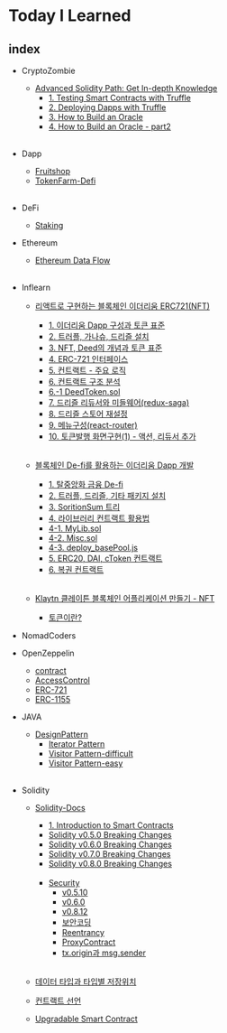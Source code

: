 # Today I Learned

## index   
- CryptoZombie
    - [Advanced Solidity Path: Get In-depth Knowledge](https://github.com/lhn1455/TIL/tree/main/CryptoZombie/Advanced%20Solidity%20Path:%20Get%20In-depth%20Knowledge)
        - [1. Testing Smart Contracts with Truffle](https://github.com/lhn1455/TIL/blob/main/CryptoZombie/Advanced%20Solidity%20Path:%20Get%20In-depth%20Knowledge/1.%20Testing%20Smart%20Contracts%20with%20Truffle.md)   
        - [2. Deploying Dapps with Truffle](https://github.com/lhn1455/TIL/blob/main/CryptoZombie/Advanced%20Solidity%20Path:%20Get%20In-depth%20Knowledge/2.%20Deploying%20Dapps%20with%20Truffle.md)
        - [3. How to Build an Oracle](https://github.com/lhn1455/TIL/blob/main/CryptoZombie/Advanced%20Solidity%20Path:%20Get%20In-depth%20Knowledge/3.%20How%20to%20Build%20an%20Oracle.md)
        - [4. How to Build an Oracle - part2](https://github.com/lhn1455/TIL/blob/main/CryptoZombie/Advanced%20Solidity%20Path:%20Get%20In-depth%20Knowledge/4.%20How%20to%20Build%20an%20Oracle%20-%20part2.md)
        <br>

- Dapp
    - [Fruitshop](https://github.com/lhn1455/TIL/blob/main/Dapp/Fruitshop/Fruitshop-dapp.md)
    - [TokenFarm-Defi](https://github.com/lhn1455/TIL/tree/main/Dapp/TokenFarm-Defi)
    <br>

- DeFi
    - [Staking](https://github.com/lhn1455/TIL/blob/main/DeFi/Staking.md)

- Ethereum
    - [Ethereum Data Flow](https://github.com/lhn1455/TIL/blob/main/Ethereum/Ethereum%20Data%20Flow.md)
    <br>

- Inflearn
    - [리액트로 구현하는 블록체인 이더리움 ERC721(NFT)](https://github.com/lhn1455/TIL/tree/main/Inflearn/%EB%A6%AC%EC%95%A1%ED%8A%B8%EB%A1%9C%20%EA%B5%AC%ED%98%84%ED%95%98%EB%8A%94%20%EB%B8%94%EB%A1%9D%EC%B2%B4%EC%9D%B8%20%EC%9D%B4%EB%8D%94%EB%A6%AC%EC%9B%80%20ERC721(NFT))
        - [1. 이더리움 Dapp 구성과 토큰 표준](https://github.com/lhn1455/TIL/blob/main/Inflearn/%EB%A6%AC%EC%95%A1%ED%8A%B8%EB%A1%9C%20%EA%B5%AC%ED%98%84%ED%95%98%EB%8A%94%20%EB%B8%94%EB%A1%9D%EC%B2%B4%EC%9D%B8%20%EC%9D%B4%EB%8D%94%EB%A6%AC%EC%9B%80%20ERC721(NFT)/1.%20%EC%9D%B4%EB%8D%94%EB%A6%AC%EC%9B%80%20Dapp%20%EA%B5%AC%EC%84%B1%EA%B3%BC%20%ED%86%A0%ED%81%B0%20%ED%91%9C%EC%A4%80.md)
        - [2. 트러플, 가나슈, 드리즐 설치](https://github.com/lhn1455/TIL/blob/main/Inflearn/%EB%A6%AC%EC%95%A1%ED%8A%B8%EB%A1%9C%20%EA%B5%AC%ED%98%84%ED%95%98%EB%8A%94%20%EB%B8%94%EB%A1%9D%EC%B2%B4%EC%9D%B8%20%EC%9D%B4%EB%8D%94%EB%A6%AC%EC%9B%80%20ERC721(NFT)/2.%20%ED%8A%B8%EB%9F%AC%ED%94%8C%2C%20%EA%B0%80%EB%82%98%EC%8A%88%2C%20%EB%93%9C%EB%A6%AC%EC%A6%90%20%EC%84%A4%EC%B9%98.md)
        - [3. NFT, Deed의 개념과 토큰 표준](https://github.com/lhn1455/TIL/blob/main/Inflearn/%EB%A6%AC%EC%95%A1%ED%8A%B8%EB%A1%9C%20%EA%B5%AC%ED%98%84%ED%95%98%EB%8A%94%20%EB%B8%94%EB%A1%9D%EC%B2%B4%EC%9D%B8%20%EC%9D%B4%EB%8D%94%EB%A6%AC%EC%9B%80%20ERC721(NFT)/3.%20NFT%2C%20Deed%EC%9D%98%20%EA%B0%9C%EB%85%90%EA%B3%BC%20%ED%86%A0%ED%81%B0%20%ED%91%9C%EC%A4%80.md)
        - [4. ERC-721 인터페이스](https://github.com/lhn1455/TIL/blob/main/Inflearn/%EB%A6%AC%EC%95%A1%ED%8A%B8%EB%A1%9C%20%EA%B5%AC%ED%98%84%ED%95%98%EB%8A%94%20%EB%B8%94%EB%A1%9D%EC%B2%B4%EC%9D%B8%20%EC%9D%B4%EB%8D%94%EB%A6%AC%EC%9B%80%20ERC721(NFT)/4.%20ERC-721%20%EC%9D%B8%ED%84%B0%ED%8E%98%EC%9D%B4%EC%8A%A4.md)
        - [5. 컨트랙트 - 주요 로직](https://github.com/lhn1455/TIL/blob/main/Inflearn/%EB%A6%AC%EC%95%A1%ED%8A%B8%EB%A1%9C%20%EA%B5%AC%ED%98%84%ED%95%98%EB%8A%94%20%EB%B8%94%EB%A1%9D%EC%B2%B4%EC%9D%B8%20%EC%9D%B4%EB%8D%94%EB%A6%AC%EC%9B%80%20ERC721(NFT)/5.%20%EC%BB%A8%ED%8A%B8%EB%9E%99%ED%8A%B8%20-%20%EC%A3%BC%EC%9A%94%20%EB%A1%9C%EC%A7%81.md)
        - [6. 컨트랙트 구조 분석](https://github.com/lhn1455/TIL/blob/main/Inflearn/%EB%A6%AC%EC%95%A1%ED%8A%B8%EB%A1%9C%20%EA%B5%AC%ED%98%84%ED%95%98%EB%8A%94%20%EB%B8%94%EB%A1%9D%EC%B2%B4%EC%9D%B8%20%EC%9D%B4%EB%8D%94%EB%A6%AC%EC%9B%80%20ERC721(NFT)/6.%20%EC%BB%A8%ED%8A%B8%EB%9E%99%ED%8A%B8%20%EA%B5%AC%EC%A1%B0%20%EB%B6%84%EC%84%9D.md)
        - [6.-1 DeedToken.sol](https://github.com/lhn1455/TIL/blob/main/Inflearn/%EB%A6%AC%EC%95%A1%ED%8A%B8%EB%A1%9C%20%EA%B5%AC%ED%98%84%ED%95%98%EB%8A%94%20%EB%B8%94%EB%A1%9D%EC%B2%B4%EC%9D%B8%20%EC%9D%B4%EB%8D%94%EB%A6%AC%EC%9B%80%20ERC721(NFT)/6.-1%20DeedToken.sol)
        - [7. 드리즐 리듀서와 미들웨어(redux-saga)](https://github.com/lhn1455/TIL/blob/main/Inflearn/%EB%A6%AC%EC%95%A1%ED%8A%B8%EB%A1%9C%20%EA%B5%AC%ED%98%84%ED%95%98%EB%8A%94%20%EB%B8%94%EB%A1%9D%EC%B2%B4%EC%9D%B8%20%EC%9D%B4%EB%8D%94%EB%A6%AC%EC%9B%80%20ERC721(NFT)/%EB%93%9C%EB%A6%AC%EC%A6%90%20%EB%A6%AC%EB%93%80%EC%84%9C%EC%99%80%20%EB%AF%B8%EB%93%A4%EC%9B%A8%EC%96%B4(redux-saga).md)
        - [8. 드리즐 스토어 재설정](https://github.com/lhn1455/TIL/blob/main/Inflearn/%EB%A6%AC%EC%95%A1%ED%8A%B8%EB%A1%9C%20%EA%B5%AC%ED%98%84%ED%95%98%EB%8A%94%20%EB%B8%94%EB%A1%9D%EC%B2%B4%EC%9D%B8%20%EC%9D%B4%EB%8D%94%EB%A6%AC%EC%9B%80%20ERC721(NFT)/%EB%93%9C%EB%A6%AC%EC%A6%90%20%EC%8A%A4%ED%86%A0%EC%96%B4%20%EC%9E%AC%EC%84%A4%EC%A0%95.md)
        - [9. 메뉴구성(react-router)](https://github.com/lhn1455/TIL/blob/main/Inflearn/%EB%A6%AC%EC%95%A1%ED%8A%B8%EB%A1%9C%20%EA%B5%AC%ED%98%84%ED%95%98%EB%8A%94%20%EB%B8%94%EB%A1%9D%EC%B2%B4%EC%9D%B8%20%EC%9D%B4%EB%8D%94%EB%A6%AC%EC%9B%80%20ERC721(NFT)/%EB%A9%94%EB%89%B4%EA%B5%AC%EC%84%B1(react-router).md)
        - [10. 토큰발행 화면구현(1) - 액션, 리듀서 추가](https://github.com/lhn1455/TIL/blob/main/Inflearn/%EB%A6%AC%EC%95%A1%ED%8A%B8%EB%A1%9C%20%EA%B5%AC%ED%98%84%ED%95%98%EB%8A%94%20%EB%B8%94%EB%A1%9D%EC%B2%B4%EC%9D%B8%20%EC%9D%B4%EB%8D%94%EB%A6%AC%EC%9B%80%20ERC721(NFT)/%ED%86%A0%ED%81%B0%EB%B0%9C%ED%96%89%20%ED%99%94%EB%A9%B4%EA%B5%AC%ED%98%84(1)%20-%20%EC%95%A1%EC%85%98%2C%20%EB%A6%AC%EB%93%80%EC%84%9C%20%EC%B6%94%EA%B0%80.md)   
        <br>

    - [블록체인 De-fi를 활용하는 이더리움 Dapp 개발](https://github.com/lhn1455/TIL/tree/main/Inflearn/%EB%B8%94%EB%A1%9D%EC%B2%B4%EC%9D%B8%20De-fi%EB%A5%BC%20%ED%99%9C%EC%9A%A9%ED%95%98%EB%8A%94%20%EC%9D%B4%EB%8D%94%EB%A6%AC%EC%9B%80%20Dapp%20%EA%B0%9C%EB%B0%9C)
        - [1. 탈중앙화 금융 De-fi](https://github.com/lhn1455/TIL/blob/main/Inflearn/%EB%B8%94%EB%A1%9D%EC%B2%B4%EC%9D%B8%20De-fi%EB%A5%BC%20%ED%99%9C%EC%9A%A9%ED%95%98%EB%8A%94%20%EC%9D%B4%EB%8D%94%EB%A6%AC%EC%9B%80%20Dapp%20%EA%B0%9C%EB%B0%9C/1.%20%ED%83%88%EC%A4%91%EC%95%99%ED%99%94%20%EA%B8%88%EC%9C%B5%20De-fi.md)
        - [2. 트러플, 드리즐, 기타 패키지 설치](https://github.com/lhn1455/TIL/blob/main/Inflearn/%EB%B8%94%EB%A1%9D%EC%B2%B4%EC%9D%B8%20De-fi%EB%A5%BC%20%ED%99%9C%EC%9A%A9%ED%95%98%EB%8A%94%20%EC%9D%B4%EB%8D%94%EB%A6%AC%EC%9B%80%20Dapp%20%EA%B0%9C%EB%B0%9C/2.%20%ED%8A%B8%EB%9F%AC%ED%94%8C%2C%20%EB%93%9C%EB%A6%AC%EC%A6%90%2C%20%EA%B8%B0%ED%83%80%20%ED%8C%A8%ED%82%A4%EC%A7%80%20%EC%84%A4%EC%B9%98.md)
        - [3. SoritionSum 트리](https://github.com/lhn1455/TIL/blob/main/Inflearn/%EB%B8%94%EB%A1%9D%EC%B2%B4%EC%9D%B8%20De-fi%EB%A5%BC%20%ED%99%9C%EC%9A%A9%ED%95%98%EB%8A%94%20%EC%9D%B4%EB%8D%94%EB%A6%AC%EC%9B%80%20Dapp%20%EA%B0%9C%EB%B0%9C/3.%20SoritionSum%20%ED%8A%B8%EB%A6%AC.md)
        - [4. 라이브러리 컨트랙트 활용법](https://github.com/lhn1455/TIL/blob/main/Inflearn/%EB%B8%94%EB%A1%9D%EC%B2%B4%EC%9D%B8%20De-fi%EB%A5%BC%20%ED%99%9C%EC%9A%A9%ED%95%98%EB%8A%94%20%EC%9D%B4%EB%8D%94%EB%A6%AC%EC%9B%80%20Dapp%20%EA%B0%9C%EB%B0%9C/4.%20%EB%9D%BC%EC%9D%B4%EB%B8%8C%EB%9F%AC%EB%A6%AC%20%EC%BB%A8%ED%8A%B8%EB%9E%99%ED%8A%B8%20%ED%99%9C%EC%9A%A9%EB%B2%95.md)
        - [4-1. MyLib.sol](https://github.com/lhn1455/TIL/blob/main/Inflearn/%EB%B8%94%EB%A1%9D%EC%B2%B4%EC%9D%B8%20De-fi%EB%A5%BC%20%ED%99%9C%EC%9A%A9%ED%95%98%EB%8A%94%20%EC%9D%B4%EB%8D%94%EB%A6%AC%EC%9B%80%20Dapp%20%EA%B0%9C%EB%B0%9C/4.-1%20MyLib.sol)
        - [4-2. Misc.sol](https://github.com/lhn1455/TIL/blob/main/Inflearn/%EB%B8%94%EB%A1%9D%EC%B2%B4%EC%9D%B8%20De-fi%EB%A5%BC%20%ED%99%9C%EC%9A%A9%ED%95%98%EB%8A%94%20%EC%9D%B4%EB%8D%94%EB%A6%AC%EC%9B%80%20Dapp%20%EA%B0%9C%EB%B0%9C/4.-2%20Misc.sol)
        - [4-3. deploy_basePool.js](https://github.com/lhn1455/TIL/blob/main/Inflearn/%EB%B8%94%EB%A1%9D%EC%B2%B4%EC%9D%B8%20De-fi%EB%A5%BC%20%ED%99%9C%EC%9A%A9%ED%95%98%EB%8A%94%20%EC%9D%B4%EB%8D%94%EB%A6%AC%EC%9B%80%20Dapp%20%EA%B0%9C%EB%B0%9C/4.-3%20deploy_basePool.js)
        - [5. ERC20, DAI, cToken 컨트랙트](https://github.com/lhn1455/TIL/blob/main/Inflearn/%EB%B8%94%EB%A1%9D%EC%B2%B4%EC%9D%B8%20De-fi%EB%A5%BC%20%ED%99%9C%EC%9A%A9%ED%95%98%EB%8A%94%20%EC%9D%B4%EB%8D%94%EB%A6%AC%EC%9B%80%20Dapp%20%EA%B0%9C%EB%B0%9C/5.%20ERC20%2C%20DAI%2C%20cToken%20%EC%BB%A8%ED%8A%B8%EB%9E%99%ED%8A%B8.md)
        - [6. 복권 컨트랙트](https://github.com/lhn1455/TIL/blob/main/Inflearn/%EB%B8%94%EB%A1%9D%EC%B2%B4%EC%9D%B8%20De-fi%EB%A5%BC%20%ED%99%9C%EC%9A%A9%ED%95%98%EB%8A%94%20%EC%9D%B4%EB%8D%94%EB%A6%AC%EC%9B%80%20Dapp%20%EA%B0%9C%EB%B0%9C/6.%20%EB%B3%B5%EA%B6%8C%20%EC%BB%A8%ED%8A%B8%EB%9E%99%ED%8A%B8.md)
        <br>
    - [Klaytn 클레이튼 블록체인 어플리케이션 만들기 - NFT](https://github.com/lhn1455/TIL/tree/main/Inflearn/Klaytn%20%ED%81%B4%EB%A0%88%EC%9D%B4%ED%8A%BC%20%EB%B8%94%EB%A1%9D%EC%B2%B4%EC%9D%B8%20%EC%96%B4%ED%94%8C%EB%A6%AC%EC%BC%80%EC%9D%B4%EC%85%98%20%EB%A7%8C%EB%93%A4%EA%B8%B0%20-%20NFT)
        - [토큰이란?](https://github.com/lhn1455/TIL/blob/main/Inflearn/Klaytn%20%ED%81%B4%EB%A0%88%EC%9D%B4%ED%8A%BC%20%EB%B8%94%EB%A1%9D%EC%B2%B4%EC%9D%B8%20%EC%96%B4%ED%94%8C%EB%A6%AC%EC%BC%80%EC%9D%B4%EC%85%98%20%EB%A7%8C%EB%93%A4%EA%B8%B0%20-%20NFT/%ED%86%A0%ED%81%B0%EC%9D%B4%EB%9E%80%3F.md)

- NomadCoders

- OpenZeppelin
    - [contract]()
    - [AccessControl]()
    - [ERC-721]()
    - [ERC-1155]()

- JAVA
    - [DesignPattern](https://github.com/lhn1455/TIL/tree/main/JAVA/DesignPattern)
        - [Iterator Pattern](https://github.com/lhn1455/TIL/blob/main/JAVA/DesignPattern/Iterator%20Pattern.md)
        - [Visitor Pattern-difficult](https://github.com/lhn1455/TIL/blob/main/JAVA/DesignPattern/Visitor%20pattern.md)
        - [Visitor Pattern-easy](https://github.com/lhn1455/TIL/blob/main/JAVA/DesignPattern/Visitor%20pattern-esay.md)
        <br>

- Solidity
    - [Solidity-Docs](https://github.com/lhn1455/TIL/tree/main/Solidity/Solidity-Docs)
        - [1. Introduction to Smart Contracts](https://github.com/lhn1455/TIL/blob/main/Solidity/Solidity-Docs/1.%20Introduction%20to%20Smart%20Contracts.md)
        - [Solidity v0.5.0 Breaking Changes](https://github.com/lhn1455/TIL/blob/main/Solidity/Solidity-Docs/Solidity%20v0.5.0%20Breaking%20Changes.md)
        - [Solidity v0.6.0 Breaking Changes](https://github.com/lhn1455/TIL/blob/main/Solidity/Solidity-Docs/Solidity%20v0.6.0%20Breaking%20Changes.md)
        - [Solidity v0.7.0 Breaking Changes](https://github.com/lhn1455/TIL/blob/main/Solidity/Solidity-Docs/Solidity%20v0.7.0%20Breaking%20Changes.md)
        - [Solidity v0.8.0 Breaking Changes](https://github.com/lhn1455/TIL/blob/main/Solidity/Solidity-Docs/Solidity%20v0.8.0%20Breaking%20Changes.md)
        <br>

        - [Security](https://github.com/lhn1455/TIL/tree/main/Solidity/Solidity-Docs/Security)
            - [v0.5.10](https://github.com/lhn1455/TIL/blob/main/Solidity/Solidity-Docs/Security/v0.5.10.md)
            - [v0.6.0](https://github.com/lhn1455/TIL/blob/main/Solidity/Solidity-Docs/Security/v0.6.0.md)
            - [v0.8.12](https://github.com/lhn1455/TIL/blob/main/Solidity/Solidity-Docs/Security/v0.8.12.md)
            - [보안코딩](https://github.com/lhn1455/TIL/blob/main/Solidity/Solidity-Docs/Security/%EB%B3%B4%EC%95%88%EC%BD%94%EB%94%A9.md)
            - [Reentrancy](https://github.com/lhn1455/TIL/blob/main/Solidity/Solidity-Docs/Security/Reentrancy.md)
            - [ProxyContract](https://github.com/lhn1455/TIL/blob/main/Solidity/Solidity-Docs/Security/ProxyContract.md)
            - [tx.origin과 msg.sender](https://github.com/lhn1455/TIL/blob/main/Solidity/Solidity-Docs/Security/tx.origin%EA%B3%BC%20msg.sender.md)
        <br>


    - [데이터 타입과 타입별 저장위치](https://github.com/lhn1455/TIL/blob/main/Solidity/%EB%8D%B0%EC%9D%B4%ED%84%B0%20%ED%83%80%EC%9E%85%EA%B3%BC%20%ED%83%80%EC%9E%85%EB%B3%84%20%EC%A0%80%EC%9E%A5%EC%9C%84%EC%B9%98.md)
    - [컨트랙트 선언](https://github.com/lhn1455/TIL/blob/main/Solidity/%EC%BB%A8%ED%8A%B8%EB%9E%99%ED%8A%B8%20%EC%84%A0%EC%96%B8.md)
    - [Upgradable Smart Contract](https://github.com/lhn1455/TIL/blob/main/Solidity/Upgradable%20Smart%20Contract.md)
